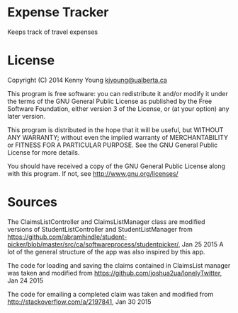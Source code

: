 Expense Tracker 
===============
Keeps track of travel expenses

License
=======
Copyright (C) 2014  Kenny Young kjyoung@ualberta.ca

This program is free software: you can redistribute it and/or modify
it under the terms of the GNU General Public License as published by
the Free Software Foundation, either version 3 of the License, or
(at your option) any later version.

This program is distributed in the hope that it will be useful,
but WITHOUT ANY WARRANTY; without even the implied warranty of
MERCHANTABILITY or FITNESS FOR A PARTICULAR PURPOSE.  See the
GNU General Public License for more details.

You should have received a copy of the GNU General Public License
along with this program.  If not, see <http://www.gnu.org/licenses/>

Sources
=======
The ClaimsListController and ClaimsListManager class are modified versions of StudentListController and StudentListManager from https://github.com/abramhindle/student-picker/blob/master/src/ca/softwareprocess/studentpicker/, Jan 25 2015
A lot of the general structure of the app was also inspired by this app.

The code for loading and saving the claims contained in ClaimsList manager was taken and modified from https://github.com/joshua2ua/lonelyTwitter, Jan 24 2015

The code for emailing a completed claim was taken and modified from http://stackoverflow.com/a/2197841, Jan 30 2015
